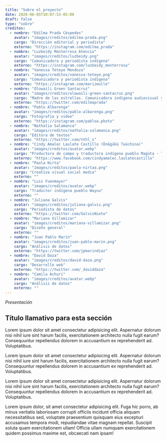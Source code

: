```yaml
---
title: "Sobre el proyecto"
date: 2020-06-05T10:07:53-05:00
draft: false
type: "sobre"
creditos:
  - nombre: "Edilma Prada Céspedes"
    avatar: "images/creditos/edilma-prada.png"
    cargo: "Dirección editorial y periodista"
    externo: "https://instagram.com/edilma_prada"
  - nombre: "Luzbeidy Monterrosa Atencio"
    avatar: "images/creditos/luzbeidy.png"
    cargo: "Comunicadora y periodista indígena"
    externo: "https://instagram.com/luzbeidy_monterrosa"
  - nombre: "Vanessa Teteye Mendoza"
    avatar: "images/creditos/vanessa-teteye.png"
    cargo: "Comunicadora y periodista indígena"
    externo: "https://instagram.com/mariimulle"
  - nombre: "Olowaili Green Santacruz"
    avatar: "images/creditos/olowaili-green-santacruz.png"
    cargo: "Madre de las estrellas. Comunicadora indígena audiovisual y traductora."
    externo: "https://twitter.com/edilmaprada"
  - nombre: "Pablo Albarenga"
    avatar: "images/creditos/pablo-albarenga.png"
    cargo: "Fotografía y video"
    externo: "https://instagram.com/pabloa.photo"
  - nombre: "Nathalia Salamanca"
    avatar: "images/creditos/nathalia-salamanca.png"
    cargo: "Editora de textos"
    externo: "https://twitter.com/nthl_s"
  - nombre: "Cindy Amalec Laulate Castillo (Ünãgükü Taüchina)"
    avatar: "images/creditos/avatar.webp"
    cargo: "Productora de campo y traductora indígena pueblo Magüta - Tikuna"
    externo: "https://www.facebook.com/cindyamalec.laulatecastillo"
  - nombre: "Paola Nirta"
    avatar: "images/creditos/paola-nirtaa.png"
    cargo: "Creativa visual social media"
    externo: ""
  - nombre: "Luis Fuenmayor"
    avatar: "images/creditos/avatar.webp"
    cargo: "Traductor indígena pueblo Wayuu"
    externo: ""
  - nombre: "Juliana Galvis"
    avatar: "images/creditos/juliana-galvis.png"
    cargo: "Periodista de datos"
    externo: "https://twitter.com/GalvisNieto"
  - nombre: "Mariana Villamizar"
    avatar: "images/creditos/mariana-villamizar.png"
    cargo: "Diseño general"
    externo: ""
  - nombre: "Juan Pablo Marín"
    avatar: "images/creditos/juan-pablo-marin.png"
    cargo: "Análisis de datos"
    externo: "https://twitter.com/jpmarindiaz"
  - nombre: "David Daza"
    avatar: "images/creditos/david-daza.png"
    cargo: "Desarrollo web"
    externo: "https://twitter.com/_daviddaza"
  - nombre: "Camila Achuri"
    avatar: "images/creditos/avatar.webp"
    cargo: "Análisis de datos"
    externo: ""
---
```


*Presentación*
## Título llamativo para esta sección

Lorem ipsum dolor sit amet consectetur adipisicing elit. Aspernatur dolorum nisi nihil iure sint harum facilis, exercitationem architecto nulla fugit earum? Consequuntur repellendus dolorem in accusantium ex reprehenderit ad. Voluptatibus.

Lorem ipsum dolor sit amet consectetur adipisicing elit. Aspernatur dolorum nisi nihil iure sint harum facilis, exercitationem architecto nulla fugit earum? Consequuntur repellendus dolorem in accusantium ex reprehenderit ad. Voluptatibus.

Lorem ipsum dolor sit amet consectetur adipisicing elit. Aspernatur dolorum nisi nihil iure sint harum facilis, exercitationem architecto nulla fugit earum? Consequuntur repellendus dolorem in accusantium ex reprehenderit ad. Voluptatibus.

Lorem ipsum dolor, sit amet consectetur adipisicing elit. Fuga hic porro, ab minus veritatis laboriosam corrupti officiis incidunt officia aliquam necessitatibus sed, voluptate praesentium quisquam eius excepturi accusamus tempora modi, repudiandae vitae magnam repellat. Suscipit soluta quam exercitationem ullam! Officia ullam numquam exercitationem quidem possimus maxime est, obcaecati nam ipsam!
